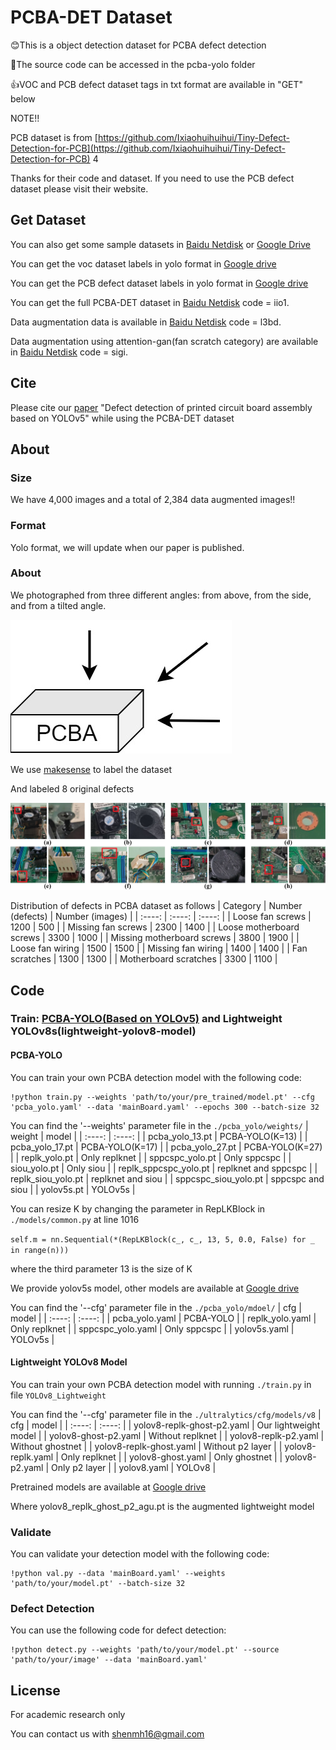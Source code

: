 # PCBA-DET Dataset
😊This is a object detection dataset for PCBA defect detection

🥳The source code can be accessed in the pcba-yolo folder  

👍VOC and PCB defect dataset tags in txt format are available in "GET" below  

NOTE!! 
 
PCB dataset is from [https://github.com/Ixiaohuihuihui/Tiny-Defect-Detection-for-PCB](https://github.com/Ixiaohuihuihui/Tiny-Defect-Detection-for-PCB) 4

Thanks for their code and dataset. If you need to use the PCB defect dataset please visit their website.
## Get Dataset

You can also get some sample datasets in [Baidu Netdisk](https://pan.baidu.com/s/1XdOV2nQaf4gQ6gUoJwEpFg?pwd=zxs6) or [Google Drive](https://drive.google.com/file/d/1lmMe3o7kZG67zcL2ZbJJFfXPpMLWzV2k/view?usp=sharing)

You can get the voc dataset labels in yolo format in [Google drive](https://drive.google.com/file/d/1T0ogvDWhaGrODb6H5r4KLzpIeFMv5oQO/view?usp=drive_link)

You can get the PCB defect dataset labels in yolo format in [Google drive](https://drive.google.com/file/d/1wJ94UB-0KCXy-Ytom7Yf5KwMV4io8Ghw/view?usp=drive_link)

You can get the full PCBA-DET dataset in [Baidu Netdisk](https://pan.baidu.com/s/129Drcfg5XHHLTXZ_LqCNRw?pwd=iio1) code = iio1.

Data augmentation data is available in [Baidu Netdisk](https://pan.baidu.com/s/1cxNSv6g9Uax3Uu9XECYddw?pwd=l3bd) code = l3bd.

Data augmentation using attention-gan(fan scratch category) are available in [Baidu Netdisk](https://pan.baidu.com/s/15sOkQXefRDLk7-n8UEk97Q?pwd=sigi) code = sigi.

## Cite
Please cite our [paper](https://www.nature.com/articles/s41598-024-70176-1) "Defect detection of printed circuit board assembly based on YOLOv5" while using the PCBA-DET dataset

## About
### Size
We have 4,000 images and a total of 2,384 data augmented images!!
### Format
Yolo format, we will update when our paper is published.
### About
We photographed from three different angles: from above, from the side, and from a tilted angle.  

![photo angle](https://github.com/ismh16/PCBA-Dataset/blob/main/img/angle.jpg "angjpg")   

We use [makesense](https://www.makesense.ai/) to label the dataset  

And labeled 8 original defects    

![photo category](https://github.com/ismh16/PCBA-Dataset/blob/main/img/category.jpg "catejpg")     

Distribution of defects in PCBA dataset as follows
|  Category  | Number (defects)  |  Number (images)  |
|  :----:  | :----:  |  :----:  |
| Loose fan screws | 1200 | 500 |
| Missing fan screws | 2300 | 1400 |
| Loose motherboard screws | 3300 | 1000 |
| Missing motherboard screws | 3800 | 1900 |
| Loose fan wiring | 1500 | 1500 |
| Missing fan wiring | 1400 | 1400 |
| Fan scratches | 1300 | 1300 |
| Motherboard scratches | 3300 | 1100 |  

## Code
### Train: [PCBA-YOLO(Based on YOLOv5)](#pcba-yolo) and Lightweight YOLOv8s(lightweight-yolov8-model)

#### PCBA-YOLO
You can train your own PCBA detection model with the following code:
```
!python train.py --weights 'path/to/your/pre_trained/model.pt' --cfg 'pcba_yolo.yaml' --data 'mainBoard.yaml' --epochs 300 --batch-size 32
```

You can find the '--weights' parameter file in the `./pcba_yolo/weights/`
|  weight  | model  |
|  :----:  | :----:  |
| pcba_yolo_13.pt | PCBA-YOLO(K=13) |
| pcba_yolo_17.pt | PCBA-YOLO(K=17) |
| pcba_yolo_27.pt | PCBA-YOLO(K=27) |
| replk_yolo.pt | Only replknet |
| sppcspc_yolo.pt | Only sppcspc |
| siou_yolo.pt | Only siou |
| replk_sppcspc_yolo.pt | replknet and sppcspc |
| replk_siou_yolo.pt | replknet and siou |
| sppcspc_siou_yolo.pt | sppcspc and siou |
| yolov5s.pt | YOLOv5s |

You can resize K by changing the parameter in RepLKBlock in  `./models/common.py`  at line 1016 

`self.m = nn.Sequential(*(RepLKBlock(c_, c_, 13, 5, 0.0, False) for _ in range(n)))`

where the third parameter 13 is the size of K


We provide yolov5s model, other models are available at [Google drive](https://drive.google.com/drive/folders/1pBx4lROqzg2e51HER2egHbjnAizgXbE8?usp=drive_link)

You can find the '--cfg' parameter file in the `./pcba_yolo/mdoel/`
|  cfg  | model  |
|  :----:  | :----:  |
| pcba_yolo.yaml | PCBA-YOLO |
| replk_yolo.yaml | Only replknet |
| sppcspc_yolo.yaml | Only sppcspc |
| yolov5s.yaml | YOLOv5s |

#### Lightweight YOLOv8 Model
You can train your own PCBA detection model with running `./train.py` in file `YOLOv8_Lightweight`

You can find the '--cfg' parameter file in the `./ultralytics/cfg/models/v8`
|  cfg  | model  |
|  :----:  | :----:  |
| yolov8-replk-ghost-p2.yaml | Our lightweight model |
| yolov8-ghost-p2.yaml | Without replknet |
| yolov8-replk-p2.yaml | Without ghostnet |
| yolov8-replk-ghost.yaml | Without p2 layer |
| yolov8-replk.yaml | Only replknet |
| yolov8-ghost.yaml | Only ghostnet |
| yolov8-p2.yaml | Only p2 layer |
| yolov8.yaml | YOLOv8 |

Pretrained models are available at [Google drive](https://drive.google.com/file/d/14Aoy6RMQSxu92KAahizqJoCW-PTPJ5Dd/view?usp=sharing)

Where yolov8_replk_ghost_p2_agu.pt is the augmented lightweight model

### Validate
You can validate your detection model with the following code:

```
!python val.py --data 'mainBoard.yaml' --weights 'path/to/your/model.pt' --batch-size 32 
```

### Defect Detection
You can use the following code for defect detection:

```
!python detect.py --weights 'path/to/your/model.pt' --source 'path/to/your/image' --data 'mainBoard.yaml'
```

## License  
For academic research only 

You can contact us with <shenmh16@gmail.com>
